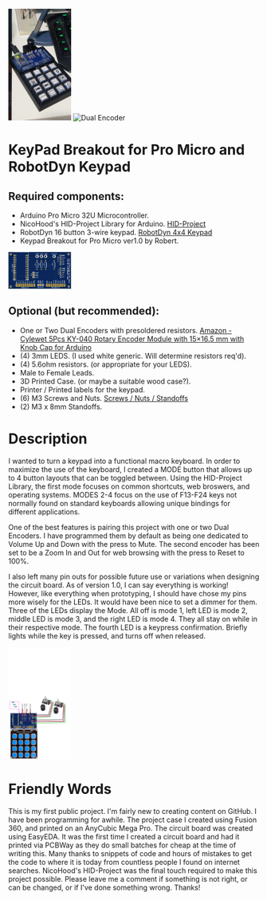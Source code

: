 <img src="Images/Encorder-Single-Version.jpg" alt="Single Encoder" width="25%" height="25%">    <img src="Images/Encoder-Dual0-Version.jpg" alt="Dual Encoder" width="25%" height="25%">
# KeyPad Breakout for Pro Micro and RobotDyn Keypad
## Required components:
- Arduino Pro Micro 32U Microcontroller.
- NicoHood's HID-Project Library for Arduino. [HID-Project](https://github.com/NicoHood/HID)
- RobotDyn 16 button 3-wire keypad. [RobotDyn 4x4 Keypad](https://www.banggood.com/5V-Button-Keypad-4x4-Module-Assembled-Keyboard-p-1645007.html)
- Keypad Breakout for Pro Micro ver1.0 by Robert.
<img src="Images/KeyPad-Breakout-ver1.0.png" alt="KeyPad Breakout" width="25%" height="25%">

## Optional (but recommended):
- One or Two Dual Encoders with presoldered resistors. [Amazon - Cylewet 5Pcs KY-040 Rotary Encoder Module with 15×16.5 mm with Knob Cap for Arduino](https://www.amazon.ca/dp/B07DFFSZ73/ref=cm_sw_em_r_mt_dp_GTFJT82QA5BB0PV9Z99V?_encoding=UTF8&psc=1)
- (4) 3mm LEDS. (I used white generic. Will determine resistors req'd).
- (4) 5.6ohm resistors. (or appropriate  for your LEDS).
- Male to Female Leads.
- 3D Printed Case. (or maybe a suitable wood case?).
- Printer / Printed labels for the keypad.
- (6) M3 Screws and Nuts. [Screws / Nuts / Standoffs](https://www.amazon.ca/gp/product/B06Y591NKK/ref=ppx_yo_dt_b_asin_title_o04_s01?ie=UTF8&psc=1)
- (2) M3 x 8mm Standoffs.

# Description
I wanted to turn a keypad into a functional macro keyboard. In order to maximize the use of the keyboard, I created a MODE button that allows up to 4 button layouts that can be toggled between. Using the HID-Project Library, the first mode focuses on common shortcuts, web broswers, and operating systems. MODES 2-4 focus on the use of F13-F24 keys not normally found on standard keyboards allowing unique bindings for different applications.

One of the best features is pairing this project with one or two Dual Encoders. I have programmed them by default as being one dedicated to Volume Up and Down with the press to Mute. The second encoder has been set to be a Zoom In and Out for web browsing with the press to Reset to 100%.

I also left many pin outs for possible future use or variations when designing the circuit board. As of version 1.0, I can say everything is working! However, like everything when prototyping, I should have chose my pins more wisely for the LEDs. It would have been nice to set a dimmer for them. Three of the LEDs display the Mode. All off is mode 1, left LED is mode 2, middle LED is mode 3, and the right LED is mode 4. They all stay on while in their respective mode. The fourth LED is a keypress confirmation. Briefly lights while the key is pressed, and turns off when released.

<img src="Images/Wiring-Diagram.png" alt="Wiring Diagram" width="25%" height="25%">

# Friendly Words
This is my first public project. I'm fairly new to creating content on GitHub. I have been programming for awhile. The project case I created using Fusion 360, and printed on an AnyCubic Mega Pro. The circuit board was created using EasyEDA. It was the first time I created a circuit board and had it printed via PCBWay as they do small batches for cheap at the time of writing this. Many thanks to snippets of code and hours of mistakes to get the code to where it is today from countless people I found on internet searches. NicoHood's HID-Project was the final touch required to make this project possible. Please leave me a comment if something is not right, or can be changed, or if I've done something wrong. Thanks!
